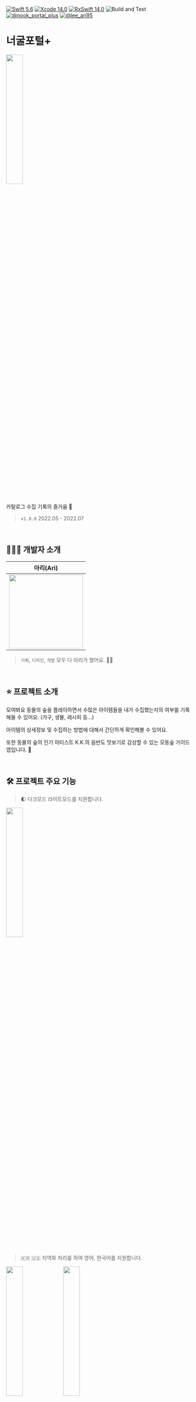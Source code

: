 [![Swift 5.6](https://img.shields.io/badge/swift-5.6-ED523F.svg?style=flat)](https://swift.org/download/) [![Xcode 14.0](https://img.shields.io/badge/Xcode-13.4-ED523F.svg?style=flat&color=blue)](https://swift.org/download/) [![RxSwift 14.0](https://img.shields.io/badge/RxSwift-6.5.0-ED523F.svg?style=flat&color=purple)](https://swift.org/download/) ![Build and Test](https://github.com/leeari95/ACNH-wiki/actions/workflows/test_on_develop.yml/badge.svg) [![@nook_portal_plus](https://img.shields.io/badge/contact-@nook__portal__plus-5AA9E7.svg?style=flat&color=yellow)](https://www.instagram.com/acnhwiki_app/) [![@lee_ari95](https://img.shields.io/badge/contact-@lee__ari95-5AA9E7.svg?style=flat&color=yellow)](https://www.instagram.com/lee_ari95)

# 너굴포털+

<img src="https://i.imgur.com/XMixi1i.png" width="30%">

&nbsp;

카탈로그 수집 기록의 즐거움 🌱

> `v1.0.0` 2022.05 - 2022.07

&nbsp;

## 👩🏻‍💻 개발자 소개

|아리(Ari)|
|:-:
|<img src="https://i.imgur.com/azs2STQ.png" width="200">|

>`기획`, `디자인`, `개발` 모두 다 아리가 했어요. 😵‍💫

&nbsp;

## ⭐️ 프로젝트 소개

모여봐요 동물의 숲을 플레이하면서 수많은 아이템들을 내가 수집했는지의 여부를 기록해둘 수 있어요. 
(가구, 생물, 레시피 등...)

아이템의 상세정보 및 수집하는 방법에 대해서 간단하게 확인해볼 수 있어요.

또한 동물의 숲의 인기 아티스트 K.K.의 음반도 맛보기로 감상할 수 있는 모동숲 가이드앱입니다. 🌳

&nbsp;

## 🛠 프로젝트 주요 기능

> 🌓 다크모드 라이트모드를 지원합니다.

<img src="https://i.imgur.com/6Y0an0c.png" width="30%">

#

> 🇰🇷 🇺🇸 지역화 처리를 하여 영어, 한국어를 지원합니다.

<img src="https://i.imgur.com/0ix2b2p.png" width="30%"> <img src="https://i.imgur.com/RrQDk2X.png" width="30%">

#

> 🌴 앱 기본 설정을 통해 `나의 섬 정보`를 편집할 수 있어요.

<img src="https://i.imgur.com/8LV2tdx.gif" width="30%">

#

> 📝 오늘 할일을 했는지 체크하고, 편집을 통해 할일을 수정하거나 추가할 수 있어요.

<img src="https://i.imgur.com/6aunEPI.gif" width="30%"> <img src="https://i.imgur.com/4dW7nWO.gif" width="30%">

#

> 🔍 마을 주민을 추가한다면 대시보드에서 마을 주민의 정보를 손쉽게 확인할 수 있어요.

<img src="https://i.imgur.com/czXJCWT.gif" width="30%">

#

> ✅ 마을 주민과 대화를 하거나 선물을 주고받았다면 체크해서 표시할 수도 있어요.

<img src="https://i.imgur.com/IpeguK8.gif" width="30%">

#

> 📊 수집현황을 통해 수집 진행 상황을 확인하거나, 아직 획득하지 못한 아이템들을 확인할 수 있어요.
> 
> (자동으로 미획득 아이템 필터링해줍니다. 생물이라면 당월로 필터링되어 아이템을 보여줍니다.)

<img src="https://i.imgur.com/uKZSLwZ.gif" width="30%">

#

> 📚 카탈로그 탭을 활용하여 수집한 아이템을 기록할 수 있어요.
> 
> 우측 버튼을 통해 정렬 혹은 필터링을 하여 아이템을 편리하게 볼 수 있어요.

<img src="https://i.imgur.com/PCgNBIT.gif" width="30%"> <img src="https://i.imgur.com/q2vDx1W.gif" width="30%">

#

> 🔎 상세정보를 통해 아이템의 키워드를 통해 관련된 아이템을 탐색하거나, 리폼된 모습을 확인해볼 수 있어요. 
> 
> 제작을 통해 얻을 수 있는 아이템의 경우, 레시피 획득방법, 그리고 필요한 재료도 추가로 보여줍니다.

<img src="https://i.imgur.com/oVl0AbU.gif" width="30%"> <img src="https://i.imgur.com/hGrLyf9.gif" width="30%">

#

> 🕙 생물의 경우 어디서 출현하는지, 몇시에 언제 출현하는지에 대한 정보를 확인해볼 수 있어요.

<img src="https://i.imgur.com/myu8KXK.gif" width="30%"> <img src="https://i.imgur.com/w6vyhiw.gif" width="30%">

#

> 🔊 음악의 경우 뮤직 플레이어를 통해 감상을 해볼 수도 있습니다.
> 
> 재생 목록을 통해 음악을 바꿔볼 수도 있습니다. 
> 
> 백그라운드 상태에서도 음악이 멈추지 않고 이어서 재생됩니다.

<img src="https://i.imgur.com/VepmkwR.gif" width="30%"> <img src="https://i.imgur.com/N2tydpC.gif" width="30%"> <img src="https://i.imgur.com/10gBxp2.jpg" width="30%">

#

> 🐰 마을 주민의 경우 상세한 필터링을 통해 편리하게 주민을 찾아볼 수 있어요.
> 
> 좋아하는 주민, 내 섬 주민을 나눠서 한 눈에 볼 수도 있습니다.

<img src="https://i.imgur.com/ajvSM53.gif" width="30%"> <img src="https://i.imgur.com/sBGJUFc.gif" width="30%">

#

> 📦 수집품을 통해 내가 수집한 아이템을 관리할 수 있어요.
> 
> 수집한 아이템이 없는 경우에는 아무것도 표시하지 않습니다.

<img src="https://i.imgur.com/9H0au8T.gif" width="30%"> <img src="https://i.imgur.com/xfk25ue.gif" width="30%"> <img src="https://i.imgur.com/rm3keyr.png" width="30%">

&nbsp;

## 아키텍처

> **MVVM**

* MVVM을 도입하여 뷰 컨트롤러와 뷰는 화면을 그리는 역할에만 집중하고, 데이터 관리, 로직 실행은 뷰 모델에서 진행되도록 했습니다.

> **Input/Output Modeling**

* 뷰모델을 Input과 Output으로 정의하여 뷰의 이벤트들을 Input에 바인딩하고, 뷰에 보여질 데이터를 Output에 바인딩 했습니다.
* 일관성 있고 직관적인 구조를 유지해 뷰모델의 코드 가독성이 높아졌습니다.

> **Coordinator**

* 화면 전환에 대한 로직을 ViewController로부터 분리하고 의존성 객체에 대한 주입을 외부에서 처리하도록 하기 위해 코디네이터를 적용했습니다.

&nbsp;

## 기술적 도전

> **RxSwift**

* 연속된 escaping closure를 피하고, 선언형 프로그래밍을 통한 높은 가독성과 RX 오퍼레이터들을 통한 효율적인 비동기 처리를 위해서 RxSwift를 사용하게 되었습니다.
* 데이터가 발생하는 시점에서부터 뷰에 그려지기 까지 하나의 큰 Stream으로 데이터를 바인딩 하였습니다.

> **CI/CD 빌드 및 테스트 자동화**

* Github Actions를 활용하여 develop 브랜치로 push를 하게 되면 빌드 및 테스트를 실행하도록 자동화를 처리했습니다.

&nbsp;

## Credits/Thanks

🙏🏻 Thanks to [`Animal Crossing: New Horizons`](https://docs.google.com/spreadsheets/d/1mo7myqHry5r_TKvakvIhHbcEAEQpSiNoNQoIS8sMpvM/edit#gid=1397507627) spreadsheet

* 이 앱은 위 스프레드 시트를 활용하여 만든 [`Norviah`](https://github.com/Norviah/animal-crossing)의 레파지토리를 활용하여 동물의 숲 아이템을 가져옵니다.

🙏🏻 Thanks to [`ACNH API`](http://acnhapi.com/)

* 동물의 숲의 음악, BGM 등을 이 API를 통해 불러옵니다

#

아리의 개발기에 대해 더 자세한 내용이 보고싶다면, [너굴포털 Wiki](https://github.com/leeari95/animal-crossing/wiki/)를 방문해주세요.
